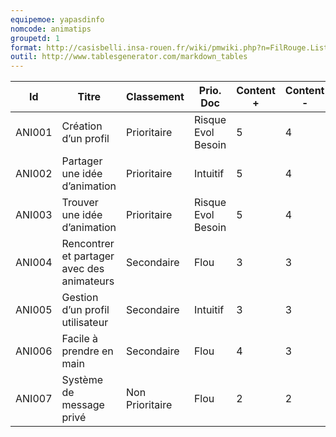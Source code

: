 ```yaml
---
equipemoe: yapasdinfo
nomcode: animatips
groupetd: 1
format: http://casisbelli.insa-rouen.fr/wiki/pmwiki.php?n=FilRouge.ListeCasPriorisee
outil: http://www.tablesgenerator.com/markdown_tables
---
```

| Id     | Titre                                      | Classement      | Prio. Doc          | Content + | Content - | Antécédents | Format | Maquette |
|--------|--------------------------------------------|-----------------|--------------------|-----------|-----------|-------------|--------|----------|
| ANI001 | Création d’un profil                       | Prioritaire     | Risque Evol Besoin | 5         | 4         |             |        | 1        |
| ANI002 | Partager une idée d’animation              | Prioritaire     | Intuitif           | 5         | 4         |             |        | 0        |
| ANI003 | Trouver une idée d’animation               | Prioritaire     | Risque Evol Besoin | 5         | 4         | ANI002      |        | 1        |
| ANI004 | Rencontrer et partager avec des animateurs | Secondaire      | Flou               | 3         | 3         |             |        | 0        |
| ANI005 | Gestion d’un profil utilisateur            | Secondaire      | Intuitif           | 3         | 3         | ANI001      |        | 0        |
| ANI006 | Facile à prendre en main                   | Secondaire      | Flou               | 4         | 3         |             |        | 0        |
| ANI007 | Système de message privé                   | Non Prioritaire | Flou               | 2         | 2         |             |        | 0        |
